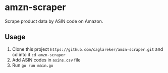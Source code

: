 # amzn-scraper
Scrape product data by ASIN code on Amazon.

## Usage
1. Clone this project `https://github.com/caglareker/amzn-scraper.git` and cd into it `cd amzn-scraper`
2. Add ASIN codes in `asins.csv` file
3. Run `go run main.go`